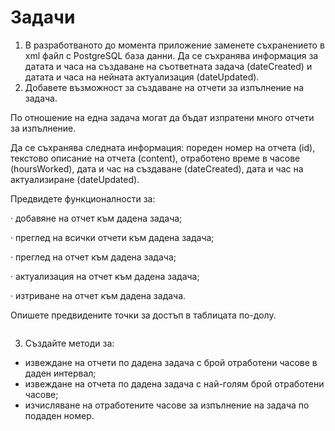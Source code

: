 # Задачи

1. В разработваното до момента приложение заменете съхранението в xml файл с PostgreSQL база данни. Да се съхранява информация за датата и часа на създаване на съответната задача (dateCreated) и датата и часа на нейната актуализация (dateUpdated).  &#x20;
2. Добавете възможност за създаване на отчети за изпълнение на задача.&#x20;

По отношение на една задача могат да бъдат изпратени много отчети за изпълнение.&#x20;

Да се съхранява следната информация: пореден номер на отчета (id), текстово описание на отчета (content), отработено време в часове (hoursWorked),  дата и час на създаване (dateCreated), дата и час на актуализиране (dateUpdated).&#x20;

&#x20;Предвидете функционалности за:

·     добавяне на отчет към дадена задача;

·     преглед на всички отчети към дадена задача;

·     преглед на отчет към дадена задача;

·     актуализация на отчет към дадена задача;

·     изтриване на отчет към дадена задача.

Опишете предвидените точки за достъп в таблицата по-долу.

<figure><img src="../../.gitbook/assets/image (166).png" alt=""><figcaption></figcaption></figure>

3. Създайте методи за:

* извеждане на отчети по дадена задача с брой отработени часове в даден интервал;
* извеждане на отчета по дадена задача с най-голям брой отработени часове;
* изчисляване на отработените часове за изпълнение на задача по подаден номер.

